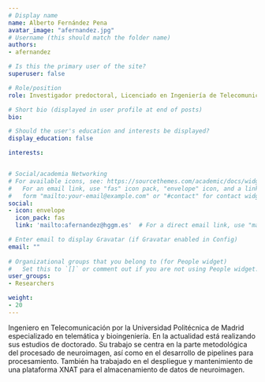 ```yaml
---
# Display name
name: Alberto Fernández Pena
avatar_image: "afernandez.jpg"
# Username (this should match the folder name)
authors:
- afernandez

# Is this the primary user of the site?
superuser: false

# Role/position
role: Investigador predoctoral, Licenciado en Ingeniería de Telecomunicaciones especializado en telemática y bioingeniería 

# Short bio (displayed in user profile at end of posts)
bio:

# Should the user's education and interests be displayed?
display_education: false

interests:


# Social/academia Networking
# For available icons, see: https://sourcethemes.com/academic/docs/widgets/#icons
#   For an email link, use "fas" icon pack, "envelope" icon, and a link in the
#   form "mailto:your-email@example.com" or "#contact" for contact widget.
social:
- icon: envelope
  icon_pack: fas
  link: 'mailto:afernandez@hggm.es'  # For a direct email link, use "mailto:test@example.org".

# Enter email to display Gravatar (if Gravatar enabled in Config)
email: ""
  
# Organizational groups that you belong to (for People widget)
#   Set this to `[]` or comment out if you are not using People widget.  
user_groups:
- Researchers

weight:
- 20
---
```

Ingeniero en Telecomunicación por la Universidad Politécnica de Madrid especializado en telemática y bioingeniería. En la actualidad está realizando sus estudios de doctorado. Su trabajo se centra en la parte metodológica del procesado de neuroimagen, así como en el desarrollo de pipelines para procesamiento. También ha trabajado en el despliegue y mantenimiento de una plataforma XNAT para el almacenamiento de datos de neuroimagen.